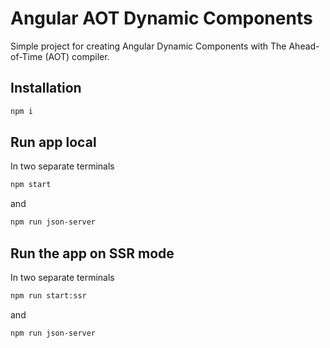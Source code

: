 # Angular AOT Dynamic Components

Simple project for creating Angular Dynamic Components with The Ahead-of-Time (AOT) compiler.


## Installation
```sh
npm i
```


## Run app local
In two separate terminals

```sh
npm start
```

and
```sh
npm run json-server
```

## Run the app on SSR mode 

In two separate terminals

```sh
npm run start:ssr
```

and
```sh
npm run json-server
```
